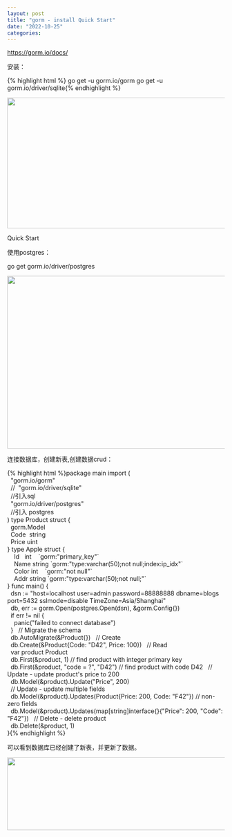 ```yaml
---
layout: post
title: "gorm - install Quick Start"
date: "2022-10-25"
categories: 
---
```

<p><a href="https://gorm.io/docs/">https://gorm.io/docs/</a></p>
<p>安装：</p>
{% highlight html %}
<span class="line">go get -u gorm.io/gorm</span>
<span class="line">go get -u gorm.io/driver/sqlite</span>{% endhighlight %}
<p><img height="302" src="/uploads/ckeditor/pictures/645/image-20221025110012-1.png" width="780" /></p>
<p>Quick Start</p>
<p>使用postgres：</p>
<p>go get gorm.io/driver/postgres</p>
<p><img height="399" src="/uploads/ckeditor/pictures/646/image-20221025110700-2.png" width="905" /></p>
<p>连接数据库，创建新表,创建数据crud：</p>
{% highlight html %}package main
import (<br />
&nbsp; &quot;gorm.io/gorm&quot;<br />
&nbsp; //&nbsp; &quot;gorm.io/driver/sqlite&quot;<br />
&nbsp; //引入sql<br />
&nbsp; &quot;gorm.io/driver/postgres&quot;<br />
&nbsp; //引入 postgres<br />
)
type Product struct {<br />
&nbsp; gorm.Model<br />
&nbsp; Code&nbsp; string<br />
&nbsp; Price uint<br />
}
type Apple struct {<br />
&nbsp;&nbsp; &nbsp;Id&nbsp;&nbsp; int&nbsp;&nbsp;&nbsp; `gorm:&quot;primary_key&quot;`<br />
&nbsp;&nbsp; &nbsp;Name string `gorm:&quot;type:varchar(50);not null;index:ip_idx&quot;`<br />
&nbsp;&nbsp; &nbsp;Color int&nbsp;&nbsp;&nbsp; `gorm:&quot;not null&quot;`<br />
&nbsp;&nbsp; &nbsp;Addr string `gorm:&quot;type:varchar(50);not null;&quot;`<br />
}
func main() {<br />
&nbsp; dsn := &quot;host=localhost user=admin password=88888888 dbname=blogs port=5432 sslmode=disable TimeZone=Asia/Shanghai&quot;<br />
&nbsp; db, err := gorm.Open(postgres.Open(dsn), &amp;gorm.Config{})<br />
&nbsp; if err != nil {<br />
&nbsp;&nbsp;&nbsp; panic(&quot;failed to connect database&quot;)<br />
&nbsp; }
&nbsp; // Migrate the schema<br />
&nbsp; db.AutoMigrate(&amp;Product{})
&nbsp; // Create<br />
&nbsp; db.Create(&amp;Product{Code: &quot;D42&quot;, Price: 100})
&nbsp; // Read<br />
&nbsp; var product Product<br />
&nbsp; db.First(&amp;product, 1) // find product with integer primary key<br />
&nbsp; db.First(&amp;product, &quot;code = ?&quot;, &quot;D42&quot;) // find product with code D42
&nbsp; // Update - update product&#39;s price to 200<br />
&nbsp; db.Model(&amp;product).Update(&quot;Price&quot;, 200)<br />
&nbsp; // Update - update multiple fields<br />
&nbsp; db.Model(&amp;product).Updates(Product{Price: 200, Code: &quot;F42&quot;}) // non-zero fields<br />
&nbsp; db.Model(&amp;product).Updates(map[string]interface{}{&quot;Price&quot;: 200, &quot;Code&quot;: &quot;F42&quot;})
&nbsp; // Delete - delete product<br />
&nbsp; db.Delete(&amp;product, 1)<br />
}{% endhighlight %}
<p>可以看到数据库已经创建了新表，并更新了数据。</p>
<p><img height="168" src="/uploads/ckeditor/pictures/647/image-20221025162115-1.png" width="870" /></p>
<p>&nbsp;</p>
<p>&nbsp;</p>
<p>&nbsp;</p>
